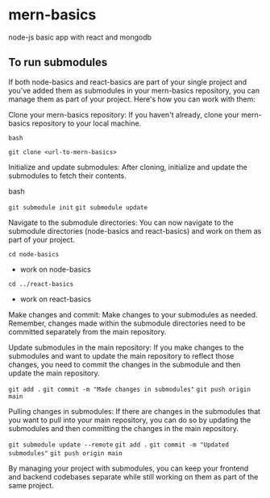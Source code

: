 # mern-basics

node-js basic app with react and mongodb

## To run submodules

If both node-basics and react-basics are part of your single project and you've added them as submodules in your mern-basics repository, you can manage them as part of your project. Here's how you can work with them:

Clone your mern-basics repository: If you haven't already, clone your mern-basics repository to your local machine.

    bash

`git clone <url-to-mern-basics>`

Initialize and update submodules: After cloning, initialize and update the submodules to fetch their contents.

bash

`git submodule init`
`git submodule update`

Navigate to the submodule directories: You can now navigate to the submodule directories (node-basics and react-basics) and work on them as part of your project.

`cd node-basics`

- work on node-basics

`cd ../react-basics`

- work on react-basics

Make changes and commit: Make changes to your submodules as needed. Remember, changes made within the submodule directories need to be committed separately from the main repository.

Update submodules in the main repository: If you make changes to the submodules and want to update the main repository to reflect those changes, you need to commit the changes in the submodule and then update the main repository.

`git add .`
`git commit -m "Made changes in submodules"`
`git push origin main`

Pulling changes in submodules: If there are changes in the submodules that you want to pull into your main repository, you can do so by updating the submodules and then committing the changes in the main repository.

`git submodule update --remote`
`git add .`
`git commit -m "Updated submodules"`
`git push origin main`

By managing your project with submodules, you can keep your frontend and backend codebases separate while still working on them as part of the same project.
